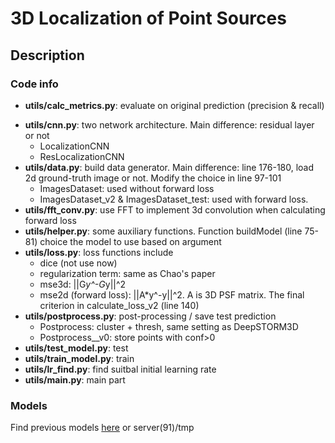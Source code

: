 # 3D Localization of Point Sources

## Description

### Code info
- __utils/calc_metrics.py__: evaluate on original prediction (precision & recall)
* __utils/cnn.py__: two network architecture. Main difference: residual layer or not
    - LocalizationCNN
    - ResLocalizationCNN
* __utils/data.py__: build data generator. Main difference: line 176-180, load 2d ground-truth image or not. Modify the choice in line 97-101
    - ImagesDataset: used without forward loss 
    - ImagesDataset_v2 & ImagesDataset_test: used with forward loss. 
* __utils/fft_conv.py__: use FFT to implement 3d convolution when calculating forward loss
* __utils/helper.py__: some auxiliary functions. Function buildModel (line 75-81) choice the model to use based on argument
* __utils/loss.py__: loss functions include 
    - dice (not use now) 
    - regularization term: same as Chao's paper 
    - mse3d: ||G*y^-G*y||^2 
    - mse2d (forward loss): ||A*y^-y||^2. A is 3D PSF matrix. The final criterion in calculate_loss_v2 (line 140)
* __utils/postprocess.py__: post-processing / save test prediction
    - Postprocess: cluster + thresh, same setting as DeepSTORM3D
    - Postprocess__v0: store points with conf>0
* __utils/test_model.py__: test
* __utils/train_model.py__: train
* __utils/lr_find.py__: find suitbal initial learning rate
* __utils/main.py__: main part


### Models
Find previous models [here](https://drive.google.com/drive/folders/1Z-UTRqAauBXRbDDDtC_uCLNeBw6O5bY6?usp=sharing) or server(91)/tmp

